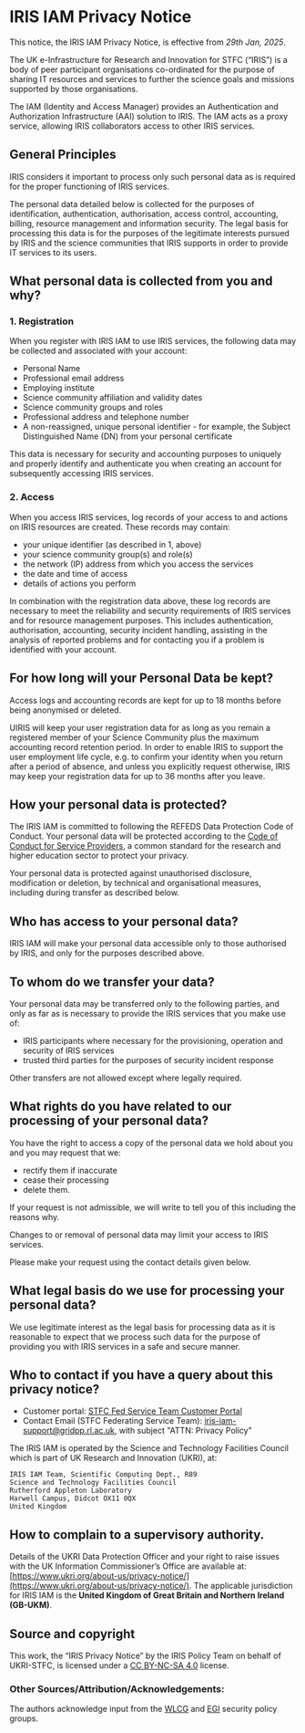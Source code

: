 # IRIS IAM Privacy Notice

This notice, the IRIS IAM Privacy Notice, is effective from *29th Jan, 2025*.

The UK e-Infrastructure for Research and Innovation for STFC (“IRIS”) is a body of peer participant organisations co-ordinated for the purpose of sharing IT resources and services to further the science goals and missions supported by those organisations.

The IAM (Identity and Access Manager) provides an Authentication and Authorization Infrastructure (AAI) solution to IRIS. The IAM acts as a proxy service, allowing IRIS collaborators access to other IRIS services.

## General Principles

IRIS considers it important to process only such personal data as is required for the proper functioning of IRIS services.

The personal data detailed below is collected for the purposes of identification, authentication, authorisation, access control, accounting, billing, resource management and information security. The legal basis for processing this data is for the purposes of the legitimate interests pursued by IRIS and the science communities that IRIS supports in order to provide IT services to its users.

## What personal data is collected from you and why?

### 1. Registration
When you register with IRIS IAM to use IRIS services, the following data may be collected and associated with your account:

- Personal Name
- Professional email address
- Employing institute
- Science community affiliation and validity dates
- Science community groups and roles
- Professional address and telephone number
- A non-reassigned, unique personal identifier - for example, the Subject Distinguished Name (DN) from your personal certificate

This data is necessary for security and accounting purposes to uniquely and properly identify and authenticate you when creating an account for subsequently accessing IRIS services.

### 2. Access

When you access IRIS services, log records of your access to and actions on IRIS resources are created. These records may contain:

- your unique identifier (as described in 1, above)
- your science community group(s) and role(s)
- the network (IP) address from which you access the services
- the date and time of access
- details of actions you perform

In combination with the registration data above, these log records are necessary to meet the reliability and security requirements of IRIS services and for resource management purposes. This includes authentication, authorisation, accounting, security incident handling, assisting in the analysis of reported problems and for contacting you if a problem is identified with your account.

## For how long will your Personal Data be kept?
Access logs and accounting records are kept for up to 18 months before being anonymised or deleted.

UIRIS will keep your user registration data for as long as you remain a registered member of your Science Community plus the maximum accounting record retention period. In order to enable IRIS to support the user employment life cycle, e.g. to confirm your identity when you return after a period of absence, and unless you explicitly request otherwise, IRIS may keep your registration data for up to 36 months after you leave.

## How your personal data is protected?

The IRIS IAM is committed to following the REFEDS Data Protection Code of Conduct. Your personal data will be protected according to the [Code of Conduct for Service Providers](http://www.geant.net/uri/dataprotection-code-of-conduct/v1), a common standard for the research and higher education sector to protect your privacy.

Your personal data is protected against unauthorised disclosure, modification or deletion, by technical and organisational measures, including during transfer as described below.

## Who has access to your personal data?

IRIS IAM will make your personal data accessible only to those authorised by IRIS, and only for the purposes described above.

## To whom do we transfer your data?

Your personal data may be transferred only to the following parties, and only as far as is necessary to provide the IRIS services that you make use of:

- IRIS participants where necessary for the provisioning, operation and security of IRIS services
- trusted third parties for the purposes of security incident response

Other transfers are not allowed except where legally required.

## What rights do you have related to our processing of your personal data?

You have the right to access a copy of the personal data we hold about you and you may request that we:

- rectify them if inaccurate
- cease their processing
- delete them.

If your request is not admissible, we will write to tell you of this including the reasons why.

Changes to or removal of personal data may limit your access to IRIS services.

Please make your request using the contact details given below.

## What legal basis do we use for processing your personal data?

We use legitimate interest as the legal basis for processing data as it is reasonable to expect that we process such data for the purpose of providing you with IRIS services in a safe and secure manner.

## Who to contact if you have a query about this privacy notice?

- Customer portal: [STFC Fed Service Team Customer Portal](https://stfc.atlassian.net/servicedesk/customer/portal/31) 
- Contact Email (STFC Federating Service Team): [iris-iam-support@gridpp.rl.ac.uk](mailto:iris-iam-support@gridpp.rl.ac.uk), with subject "ATTN: Privacy Policy"

The IRIS IAM is operated by the Science and Technology Facilities Council which is part of UK Research and Innovation (UKRI), at:
```
IRIS IAM Team, Scientific Computing Dept., R89
Science and Technology Facilities Council
Rutherford Appleton Laboratory
Harwell Campus, Didcot OX11 0QX
United Kingdom
```

## How to complain to a supervisory authority.
Details of the UKRI Data Protection Officer and your right to raise issues with the UK Information Commissioner’s Office are available at: [https://www.ukri.org/about-us/privacy-notice/](https://www.ukri.org/about-us/privacy-notice/).
The applicable jurisdiction for IRIS IAM is the **United Kingdom of Great Britain and Northern Ireland (GB-UKM)**.

## Source and copyright
This work, the “IRIS Privacy Notice” by the IRIS Policy Team on behalf of UKRI-STFC, is licensed under a [CC BY-NC-SA 4.0](https://creativecommons.org/licenses/by-nc-sa/4.0/) license.
### Other Sources/Attribution/Acknowledgements:
The authors acknowledge input from the [WLCG](https://wlcg.web.cern.ch/) and [EGI](https://www.egi.eu/) security policy groups.